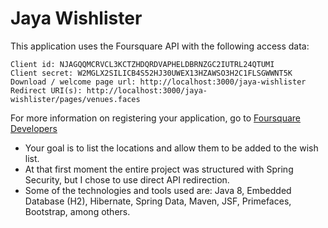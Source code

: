 # Jaya Wishlister

This application uses the Foursquare API with the following access data:

```
Client id: NJAGQQMCRVCL3KCTZHDQRDVAPHELDBRNZGC2IUTRL24QTUMI
Client secret: W2MGLX2SILICB4S52HJ30UWEX13HZAWSO3H2C1FLSGWWNT5K
Download / welcome page url: http://localhost:3000/jaya-wishlister
Redirect URI(s): http://localhost:3000/jaya-wishlister/pages/venues.faces
```

For more information on registering your application, go to [Foursquare Developers](https://developer.foursquare.com/docs/api/getting-started) 

- Your goal is to list the locations and allow them to be added to the wish list.
- At that first moment the entire project was structured with Spring Security, but I chose to use direct API redirection.
- Some of the technologies and tools used are: Java 8, Embedded Database (H2), Hibernate, Spring Data, Maven, JSF, Primefaces, Bootstrap, among others.
